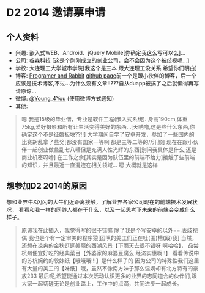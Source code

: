 # D2 2014 邀请票申请

## 个人资料

- 兴趣: 嵌入式WEB、Android、jQuery Mobile[你确定我这么写可以么]...
- 公司: 谷森科技 [这是个刚刚成立的创业公司，会不会因为这个被歧视呢...]
- 学校: 大连理工大学城市学院[我这个是三本 跟大连理工没关系 希望你们明白]
- 博客: [Programer and Rabbit](http://probit.vipsinaapp.com/)
		[github page](http://marnon7.github.io/)前一个是跟小伙伴的博客，后一个应该是技术博客,不过...为什么没有文章!!???自从duapp被搞了之后就懒得再写 请原谅...
- 微博: [@Young_4You](http://weibo.com/foreveryoung4you/) (使用微博方式通知)
- 其他: 
>	嗯 我是15级的毕业僧，专业是软件工程(嵌入式系统).
>	身高190cm,体重75kg,爱好摄影和所有让生活变得美好的东西...[天呐噜,这是些什么东西,你确定这个不是征婚板块??!!]
>	大学期间自学了安卓开发，参加了一些国内的比赛胡乱拿了些奖[都没有国家一等啊 都是三等二等的//汗颜]
>	现在在跟小伙伴一起创业做些乱七八糟但是充满人性光辉的东西[别问我具体是什么,还是商业机密呀噜]
>	在工作之余[其实是因为队伍里的前端不给力]接触了些前端的知识，并且最近一直混迹在相关领域...
嗯 大概就是这样

## 想参加D2 2014的原因

想和业界牛X闪闪的大牛们近距离接触，了解业界各家公司现在的前端技术发展状况，
看看和我一样的同龄人都在干什么，以及一起思考下未来的前端会变成什么样子。
>	原谅我在此插入，我觉得写的很不错嘛 除了我是个写安卓的以外==.表歧视偶 
我也是个有一定审美的程序猿[团队的美工们正在吐(围)槽(殴)我]
当然，还想在凉爽的金秋逛逛美丽的西湖风景【下雨天去很不错呀 啊哈哈】，
品尝杭州便宜好吃的经典菜目【外婆家的麻婆豆腐么 经济实惠啊!!】
看看传说中的苏杭婉约的软妹纸【哦哦哦!!!】是什么样子的
>	因为公司的特殊性我们这里有大量的美工的【妹纸】哦，虽然不像南方妹子那么温婉却有北方特有的豪放233 
>	最后呢,希望能通过本次活动认识更多的业界的志同道合的伙伴们,跟大家一起切磋无论是创业路上，工作中的点滴，共同进步一起成长。